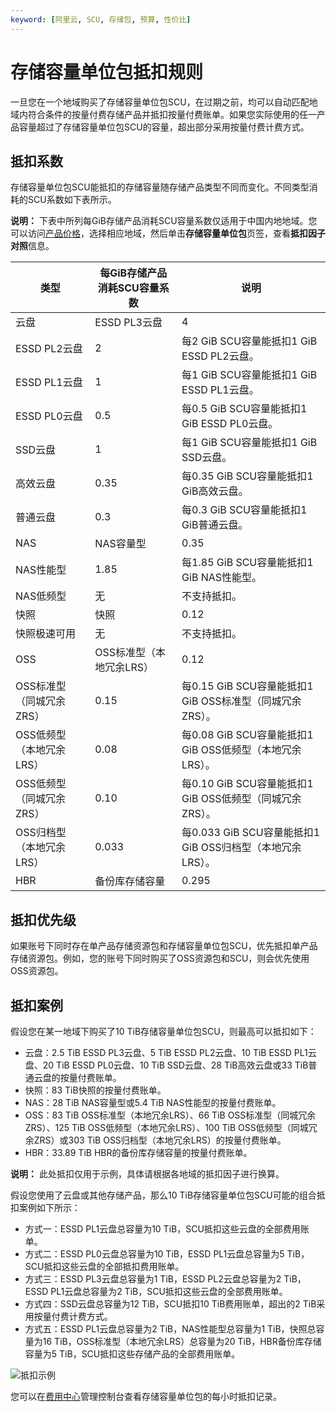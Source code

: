 ```yaml
---
keyword: [阿里云, SCU, 存储包, 预算, 性价比]
---
```


# 存储容量单位包抵扣规则

一旦您在一个地域购买了存储容量单位包SCU，在过期之前，均可以自动匹配地域内符合条件的按量付费存储产品并抵扣按量付费账单。如果您实际使用的任一产品容量超过了存储容量单位包SCU的容量，超出部分采用按量付费计费方式。

## 抵扣系数

存储容量单位包SCU能抵扣的存储容量随存储产品类型不同而变化。不同类型消耗的SCU系数如下表所示。

**说明：** 下表中所列每GiB存储产品消耗SCU容量系数仅适用于中国内地地域。您可以访问[产品价格](https://www.aliyun.com/price/product#/ecs/detail)，选择相应地域，然后单击**存储容量单位包**页签，查看**抵扣因子对照**信息。

|类型|每GiB存储产品消耗SCU容量系数|说明|
|--|-----------------|--|
|云盘|ESSD PL3云盘|4|每4 GiB SCU容量能抵扣1 GiB ESSD PL3云盘。|
|ESSD PL2云盘|2|每2 GiB SCU容量能抵扣1 GiB ESSD PL2云盘。|
|ESSD PL1云盘|1|每1 GiB SCU容量能抵扣1 GiB ESSD PL1云盘。|
|ESSD PL0云盘|0.5|每0.5 GiB SCU容量能抵扣1 GiB ESSD PL0云盘。|
|SSD云盘|1|每1 GiB SCU容量能抵扣1 GiB SSD云盘。|
|高效云盘|0.35|每0.35 GiB SCU容量能抵扣1 GiB高效云盘。|
|普通云盘|0.3|每0.3 GiB SCU容量能抵扣1 GiB普通云盘。|
|NAS|NAS容量型|0.35|每0.35 GiB SCU容量能抵扣1 GiB NAS容量型。|
|NAS性能型|1.85|每1.85 GiB SCU容量能抵扣1 GiB NAS性能型。|
|NAS低频型|无|不支持抵扣。|
|快照|快照|0.12|每0.12 GiB SCU容量能抵扣1 GiB快照。|
|快照极速可用|无|不支持抵扣。|
|OSS|OSS标准型（本地冗余LRS）|0.12|每0.12 GiB SCU容量能抵扣1 GiB OSS标准型（本地冗余LRS）。|
|OSS标准型（同城冗余ZRS）|0.15|每0.15 GiB SCU容量能抵扣1 GiB OSS标准型（同城冗余ZRS）。|
|OSS低频型（本地冗余LRS）|0.08|每0.08 GiB SCU容量能抵扣1 GiB OSS低频型（本地冗余LRS）。|
|OSS低频型（同城冗余ZRS）|0.10|每0.10 GiB SCU容量能抵扣1 GiB OSS低频型（同城冗余ZRS）。|
|OSS归档型（本地冗余LRS）|0.033|每0.033 GiB SCU容量能抵扣1 GiB OSS归档型（本地冗余LRS）。|
|HBR|备份库存储容量|0.295|每0.295 GiB SCU容量能抵扣1 GiB HBR的备份库存储容量。|

## 抵扣优先级

如果账号下同时存在单产品存储资源包和存储容量单位包SCU，优先抵扣单产品存储资源包。例如，您的账号下同时购买了OSS资源包和SCU，则会优先使用OSS资源包。

## 抵扣案例

假设您在某一地域下购买了10 TiB存储容量单位包SCU，则最高可以抵扣如下：

-   云盘：2.5 TiB ESSD PL3云盘、5 TiB ESSD PL2云盘、10 TiB ESSD PL1云盘、20 TiB ESSD PL0云盘、10 TiB SSD云盘、28 TiB高效云盘或33 TiB普通云盘的按量付费账单。
-   快照：83 TiB快照的按量付费账单。
-   NAS：28 TiB NAS容量型或5.4 TiB NAS性能型的按量付费账单。
-   OSS：83 TiB OSS标准型（本地冗余LRS）、66 TiB OSS标准型（同城冗余ZRS）、125 TiB OSS低频型（本地冗余LRS）、100 TiB OSS低频型（同城冗余ZRS）或303 TiB OSS归档型（本地冗余LRS）的按量付费账单。
-   HBR：33.89 TiB HBR的备份库存储容量的按量付费账单。

**说明：** 此处抵扣仅用于示例，具体请根据各地域的抵扣因子进行换算。

假设您使用了云盘或其他存储产品，那么10 TiB存储容量单位包SCU可能的组合抵扣案例如下所示：

-   方式一：ESSD PL1云盘总容量为10 TiB，SCU抵扣这些云盘的全部费用账单。
-   方式二：ESSD PL0云盘总容量为10 TiB，ESSD PL1云盘总容量为5 TiB，SCU抵扣这些云盘的全部抵扣费用账单。
-   方式三：ESSD PL3云盘总容量为1 TiB，ESSD PL2云盘总容量为2 TiB，ESSD PL1云盘总容量为2 TiB，SCU抵扣这些云盘的全部费用账单。
-   方式四：SSD云盘总容量为12 TiB，SCU抵扣10 TiB费用账单，超出的2 TiB采用按量付费计费方式。
-   方式五：ESSD PL1云盘总容量为2 TiB，NAS性能型总容量为1 TiB，快照总容量为16 TiB，OSS标准型（本地冗余LRS）总容量为20 TiB，HBR备份库存储容量为5 TiB，SCU抵扣这些存储产品的全部费用账单。

![抵扣示例](https://static-aliyun-doc.oss-accelerate.aliyuncs.com/assets/img/zh-CN/9259414161/p201678.png)

您可以在[费用中心](https://usercenter2.aliyun.com/finance/expense-report/overview)管理控制台查看存储容量单位包的每小时抵扣记录。


